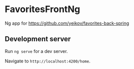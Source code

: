# FavoritesFrontNg

Ng app for https://github.com/yeikov/favorites-back-spring


## Development server

Run `ng serve` for a dev server. 

Navigate to `http://localhost:4200/home`.

<!-- ## Build

Run `ng build` to build the project. The build artifacts will be stored in the `dist/` directory. Use the `--prod` flag for a production build.

## Running unit tests

Run `ng test` to execute the unit tests via [Karma](https://karma-runner.github.io).

 -->